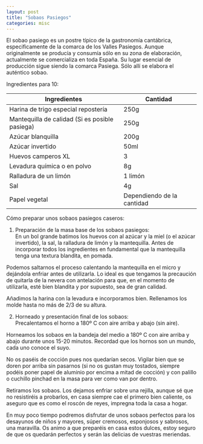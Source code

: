 ```yaml
---
layout: post
title: "Sobaos Pasiegos"
categories: misc
---
```


El sobao pasiego es un postre típico de la gastronomía cantábrica, especificamente de la comarca de los Valles Pasiegos. Aunque originalmente se producía y consumía sólo en su zona de elaboración, actualmente se comercializa en toda España. Su lugar esencial de producción sigue siendo la comarca Pasiega. Sólo allí se elabora el auténtico sobao.

Ingredientes para 10:

|Ingredientes          | Cantidad              |
|--------------------- | --------------------- |
|Harina de trigo especial repostería |         250g |
|Mantequilla de calidad (Si es posible pasiega) |   250g |
|Azúcar blanquilla     |          200g         |
|Azúcar invertido      |          50ml         |
|Huevos camperos XL    |           3           |
|Levadura química o en polvo |     8g          |
|Ralladura de un limón |         1 limón       |
|Sal                   |           4g          |
|Papel vegetal         |Dependiendo de la cantidad|

Cómo preparar unos sobaos pasiegos caseros:

1. Preparación de la masa base de los sobaos pasiegos:  
En un bol grande batimos los huevos con al azúcar y la miel (o el azúcar invertido), la sal, la ralladura de limón y la mantequilla. Antes de incorporar todos los ingredientes en fundamental que la mantequilla tenga una textura blandita, en pomada.

Podemos saltarnos el proceso calentando la mantequilla en el micro y dejándola enfriar antes de utilizarla. Lo ideal es que tengamos la precaución de quitarla de la nevera con antelación para que, en el momento de utilizarla, esté bien blandita y por supuesto, sea de gran calidad.

Añadimos la harina con la levadura e incorporamos bien. Rellenamos los molde hasta no más de 2/3 de su altura.

2. Horneado y presentación final de los sobaos:  
Precalentamos el horno a 180º C con aire arriba y abajo (sin aire).

Horneamos los sobaos en la bandeja del medio a 180º C con aire arriba y abajo durante unos 15-20 minutos. Recordad que los hornos son un mundo, cada uno conoce el suyo.

No os paséis de cocción pues nos quedarían secos. Vigilar bien que se doren por arriba sin pasarnos (si no os gustan muy tostados, siempre podéis poner papel de aluminio por encima a mitad de cocción) y con palillo o cuchillo pinchad en la masa para ver como van por dentro.

Retiramos los sobaos. Los dejamos enfriar sobre una rejilla, aunque sé que no resistiréis a probarlos, en casa siempre cae el primero bien caliente, os aseguro que es como el roscón de reyes, impregna toda la casa a hogar.  

En muy poco tiempo podremos disfrutar de unos sobaos perfectos para los desayunos de niños y mayores, súper cremosos, esponjosos y sabrosos, una maravilla. Os animo a que preparéis en casa estos dulces, estoy seguro de que os quedarán perfectos y serán las delicias de vuestras meriendas.





